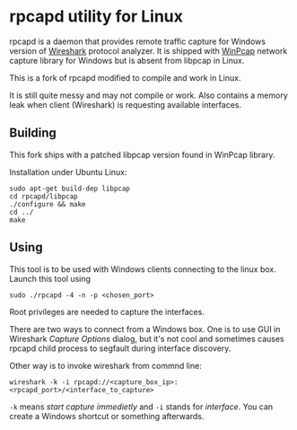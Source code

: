 # rpcapd utility for Linux
rpcapd is a daemon that provides remote traffic capture for Windows version of [Wireshark](http://www.wireshark.org) protocol analyzer. It is shipped with [WinPcap](http://www.winpcap.org/)  network capture library for Windows but is absent from libpcap in Linux.

This is a fork of rpcapd modified to compile and work in Linux.

It is still quite messy and may not compile or work. Also contains a memory leak when client (Wireshark) is requesting available interfaces.

## Building
This fork ships with a patched libpcap version found in WinPcap library.

Installation under Ubuntu Linux:

    sudo apt-get build-dep libpcap
    cd rpcapd/libpcap
    ./configure && make
    cd ../
    make

## Using
This tool is to be used with Windows clients connecting to the linux box. Launch this tool using

    sudo ./rpcapd -4 -n -p <chosen_port>

Root privileges are needed to capture the interfaces.

There are two ways to connect from a Windows box. One is to use GUI in Wireshark *Capture Options* dialog, but it's not cool and sometimes causes rpcapd child process to segfault during interface discovery.

Other way is to invoke wireshark from commnd line:

    wireshark -k -i rpcapd://<capture_box_ip>:<rpcapd_port>/<interface_to_capture>

`-k` means *start capture immedietly* and `-i` stands for *interface*. You can create a Windows shortcut or something afterwards.

